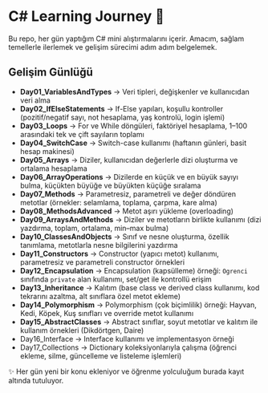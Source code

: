 # C# Learning Journey 🚀

Bu repo, her gün yaptığım C# mini alıştırmalarını içerir.
Amacım, sağlam temellerle ilerlemek ve gelişim sürecimi adım adım belgelemek. 

## Gelişim Günlüğü
- **Day01_VariablesAndTypes** → Veri tipleri, değişkenler ve kullanıcıdan veri alma
- **Day02_IfElseStatements** → If-Else yapıları, koşullu kontroller (pozitif/negatif sayı, not hesaplama, yaş kontrolü, login işlemi)
- **Day03_Loops** → For ve While döngüleri, faktöriyel hesaplama, 1–100 arasındaki tek ve çift sayıların toplamı
- **Day04_SwitchCase** → Switch-case kullanımı (haftanın günleri, basit hesap makinesi)
- **Day05_Arrays** → Diziler, kullanıcıdan değerlerle dizi oluşturma ve ortalama hesaplama
- **Day06_ArrayOperations** → Dizilerde en küçük ve en büyük sayıyı bulma, küçükten büyüğe ve büyükten küçüğe sıralama
- **Day07_Methods** → Parametresiz, parametreli ve değer döndüren metotlar (örnekler: selamlama, toplama, çarpma, kare alma)
- **Day08_MethodsAdvanced** → Metot aşırı yükleme (overloading)
- **Day09_ArraysAndMethods** → Diziler ve metotların birlikte kullanımı (dizi yazdırma, toplam, ortalama, min–max bulma)
- **Day10_ClassesAndObjects** → Sınıf ve nesne oluşturma, özellik tanımlama, metotlarla nesne bilgilerini yazdırma
- **Day11_Constructors** → Constructor (yapıcı metot) kullanımı, parametresiz ve parametreli constructor örnekleri
- **Day12_Encapsulation** → Encapsulation (kapsülleme) örneği: `Ogrenci` sınıfında `private` alan kullanımı, set/get ile kontrollü erişim
- **Day13_Inheritance** → Kalıtım (base class ve derived class kullanımı, kod tekrarını azaltma, alt sınıflara özel metot ekleme)
- **Day14_Polymorphism** → Polymorphism (çok biçimlilik) örneği: Hayvan, Kedi, Köpek, Kuş sınıfları ve override metot kullanımı
- **Day15_AbstractClasses** → Abstract sınıflar, soyut metotlar ve kalıtım ile kullanım örnekleri (Dikdörtgen, Daire)
- Day16_Interface → Interface kullanımı ve implementasyon örneği
- Day17_Collections → Dictionary koleksiyonlarıyla çalışma (öğrenci ekleme, silme, güncelleme ve listeleme işlemleri)


✨ Her gün yeni bir konu ekleniyor ve öğrenme yolculuğum burada kayıt altında tutuluyor.
